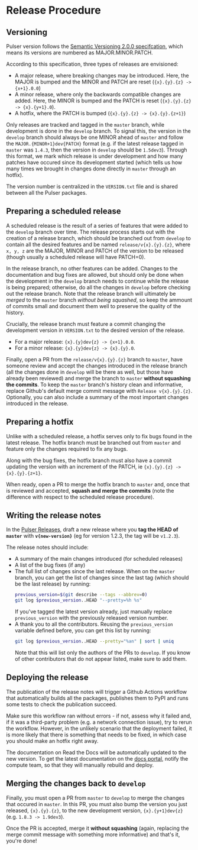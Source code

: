 # Release Procedure

## Versioning

Pulser version follows the [Semantic Versioning 2.0.0 specifcation](https://semver.org/spec/v2.0.0.html), which means its versions are numbered as MAJOR.MINOR.PATCH.

According to this specification, three types of releases are envisioned:

- A major release, where breaking changes may be introduced. Here, the MAJOR is bumped and the MINOR and PATCH are reset (`{x}.{y}.{z} -> {x+1}.0.0`)
- A minor release, where only the backwards compatible changes are added. Here, the MINOR is bumped and the PATCH is reset (`{x}.{y}.{z} -> {x}.{y+1}.0`).
- A hotfix, where the PATCH is bumped (`{x}.{y}.{z} -> {x}.{y}.{z+1}`)

Only releases are tracked and tagged in the `master` branch, while development is done in the `develop` branch. To signal this, the version in the `develop` branch should always be one MINOR ahead of `master` and follow the `MAJOR.{MINOR+1}dev{PATCH}` format (e.g. if the latest release tagged in `master` was `1.4.3`, then the version in `develop` should be `1.5dev3`). Through this format, we mark which release is under development and how many patches have occured since its development started (which tells us how many times we brought in changes done directly in `master` through an hotfix).

The version number is centralized in the `VERSION.txt` file and is shared between all the Pulser packages.

## Preparing a scheduled release

A scheduled release is the result of a series of features that were added to the `develop` branch over time. The release process starts out with the creation of a release branch, which should be branched out from `develop` to contain all the desired features and be named `release/v{x}.{y}.{z}`, where `x, y, z` are the MAJOR, MINOR and PATCH of the version to be released (though usually a scheduled release will have PATCH=0).

In the release branch, no other features can be added. Changes to the documentation and bug fixes are allowed, but should only be done when the development in the `develop` branch needs to continue while the release is being prepared; otherwise, do all the changes in `develop` before checking out the release branch. Note that the release branch will ultimately be *merged* to the `master` branch *without being squashed*, so keep the ammount of commits small and document them well to preserve the quality of the history.

Crucially, the release branch must feature a commit changing the development version in `VERSION.txt` to the desired version of the release.

- For a major release: `{x}.{y}dev{z} -> {x+1}.0.0`.
- For a minor release: `{x}.{y}dev{z} -> {x}.{y}.0`.

Finally, open a PR from the `release/v{x}.{y}.{z}` branch to `master`, have someone review and accept the changes introduced in the release branch (all the changes done in `develop` will be there as well, but those have already been reviewed) and merge the branch to `master` **without squashing the commits**. To keep the `master` branch's history clean and informative, replace Github's default merge commit message with `Release v{x}.{y}.{z}`. Optionally, you can also include a summary of the most important changes introduced in the release.


## Preparing a hotfix

Unlike with a scheduled release, a hotfix serves only to fix bugs found in the latest release. The hotfix branch must be branched out from `master` and feature only the changes required to fix any bugs.

Along with the bug fixes, the hotfix branch must also have a commit updating the version with an increment of the PATCH, ie `{x}.{y}.{z} -> {x}.{y}.{z+1}`.

When ready, open a PR to merge the hotfix branch to `master` and, once that is reviewed and accepted, **squash and merge the commits** (note the difference with respect to the scheduled release procedure).


## Writing the release notes

In the [Pulser Releases](https://github.com/pasqal-io/Pulser/releases), draft a new release where you **tag the HEAD of `master`** with **`v{new-version}`** (eg for version 1.2.3, the tag will be `v1.2.3`).

The release notes should include:

- A summary of the main changes introduced (for scheduled releases)
- A list of the bug fixes (if any)
- The full list of changes since the last release. When on the `master` branch, you can get the list of changes since the last tag (which should be the last release) by running:
    ```bash
    previous_version=$(git describe --tags --abbrev=0)
    git log $previous_version..HEAD "--pretty=%h %s"
    ```
    If you've tagged the latest version already, just manually replace `previous_version` with the previously released version number.
- A thank you to all the contributors. Reusing the `previous_version` variable defined before, you can get this list by running:
    ```bash
    git log $previous_version..HEAD --pretty="%an" | sort | uniq
    ```
    Note that this will list only the authors of the PRs to `develop`. If you know of other contributors that do not appear listed, make sure to add them.


## Deploying the release

The publication of the release notes will trigger a Github Actions workflow that automatically builds all the packages, publishes them to PyPI and runs some tests to check the publication succeed.

Make sure this workflow ran without errors - if not, assess why it failed and, if it was a third-party problem (e.g. a network connection issue), try to rerun the workflow.
However, in the unlikely scenario that the deployment failed, it is more likely that there is something that needs to be fixed, in which case you should make an hotfix right away.

The documentation on Read the Docs will be automatically updated to the new version. To get the latest documentation on the [docs portal](https://docs.pasqal.com/pulser), notify the compute team, so that they will manually rebuild and deploy.

## Merging the changes back to `develop`

Finally, you must open a PR from `master` to `develop` to merge the changes that occured in `master`. In this PR, you must also bump the version you just released, `{x}.{y}.{z}`, to the new development version, `{x}.{y+1}dev{z}` (e.g. `1.8.3 -> 1.9dev3`).

Once the PR is accepted, merge it **without squashing** (again, replacing the merge commit message with something more informative) and that's it, you're done!
